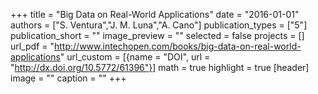 +++
title = "Big Data on Real-World Applications"
date = "2016-01-01"
authors = ["S. Ventura","J. M. Luna","A. Cano"]
publication_types = ["5"]
publication_short = ""
image_preview = ""
selected = false
projects = []
url_pdf = "http://www.intechopen.com/books/big-data-on-real-world-applications"
url_custom = [{name = "DOI", url = "http://dx.doi.org/10.5772/61396"}]
math = true
highlight = true
[header]
image = ""
caption = ""
+++

